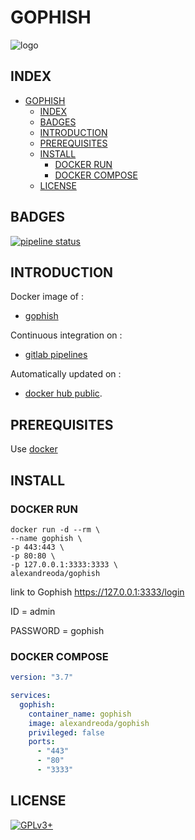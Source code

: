 # GOPHISH

![logo](https://assets.gitlab-static.net/uploads/-/system/project/avatar/12904449/0_G63TdmdAOJr5zdWM.png)

## INDEX

- [GOPHISH](#gophish)
  - [INDEX](#index)
  - [BADGES](#badges)
  - [INTRODUCTION](#introduction)
  - [PREREQUISITES](#prerequisites)
  - [INSTALL](#install)
    - [DOCKER RUN](#docker-run)
    - [DOCKER COMPOSE](#docker-compose)
  - [LICENSE](#license)

## BADGES

[![pipeline status](https://gitlab.com/oda-alexandre/gophish/badges/master/pipeline.svg)](https://gitlab.com/oda-alexandre/gophish/commits/master)

## INTRODUCTION

Docker image of :

- [gophish](https://gophish.io/)

Continuous integration on :

- [gitlab pipelines](https://gitlab.com/oda-alexandre/gophish/pipelines)

Automatically updated on :

- [docker hub public](https://hub.docker.com/r/alexandreoda/gophish/).

## PREREQUISITES

Use [docker](https://www.docker.com)

## INSTALL

### DOCKER RUN

```\
docker run -d --rm \
--name gophish \
-p 443:443 \
-p 80:80 \
-p 127.0.0.1:3333:3333 \
alexandreoda/gophish
```

link to Gophish <https://127.0.0.1:3333/login>

ID        = admin

PASSWORD  = gophish

### DOCKER COMPOSE

```yml
version: "3.7"

services:
  gophish:
    container_name: gophish
    image: alexandreoda/gophish
    privileged: false
    ports:
      - "443"
      - "80"
      - "3333"
```

## LICENSE

[![GPLv3+](http://gplv3.fsf.org/gplv3-127x51.png)](https://gitlab.com/oda-alexandre/gophish/blob/master/LICENSE)
